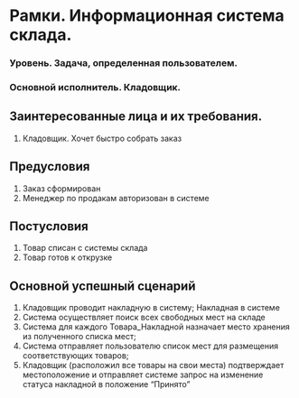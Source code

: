 # Рамки. Информационная система склада.
### Уровень. Задача, определенная пользователем.
### Основной исполнитель. Кладовщик.

## Заинтересованные лица и их требования.
1. Кладовщик. Хочет быстро собрать заказ

## Предусловия
1. Заказ сформирован
2. Менеджер по продакам авторизован в системе

## Постусловия
1. Товар списан с системы склада
2. Товар готов к открузке

## Основной успешный сценарий
1. Кладовщик проводит накладную в систему; Накладная в системе
2. Система осуществляет поиск всех свободных мест на складе
3. Система для каждого Товара_Накладной назначает место хранения из полученного списка мест;
4. Система отправляет пользователю список мест для размещения соответствующих товаров;
5. Кладовщик (расположил все товары на свои места) подтверждает местоположение и отправляет системе запрос на изменение статуса накладной в положение “Принято”
